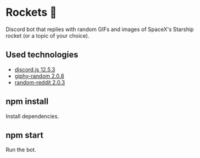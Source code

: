 # Rockets :rocket:

Discord bot that replies with random GIFs and images of SpaceX's Starship rocket (or a topic of your choice).

## **Used technologies**
* [discord.js 12.5.3](https://www.npmjs.com/package/discord.js)
* [giphy-random 2.0.8](https://www.npmjs.com/package/giphy-random)
* [random-reddit 2.0.3](https://www.npmjs.com/package/random-reddit)

## npm install
Install dependencies.

## npm start
Run the bot.
